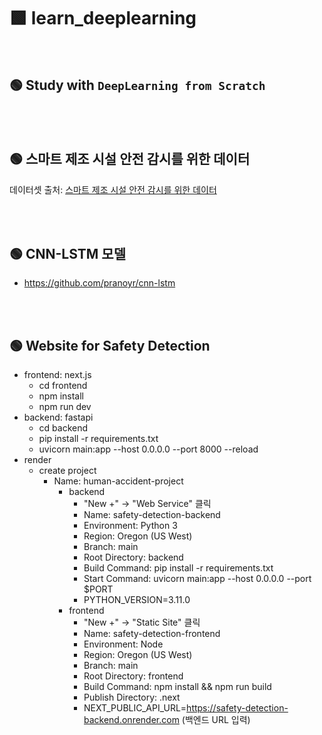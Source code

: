 # 🟩 learn_deeplearning  

<br>

## 🟢 Study with **`DeepLearning from Scratch`**  


<br><br>

## 🟢 스마트 제조 시설 안전 감시를 위한 데이터  
데이터셋 출처: [스마트 제조 시설 안전 감시를 위한 데이터](https://www.aihub.or.kr/aihubdata/data/view.do?pageIndex=1&currMenu=115&topMenu=100&srchOptnCnd=OPTNCND001&searchKeyword=%EC%8A%A4%EB%A7%88%ED%8A%B8%EC%A0%9C%EC%A1%B0&srchDetailCnd=DETAILCND001&srchOrder=ORDER001&srchPagePer=20&aihubDataSe=data&dataSetSn=71679)  


<br><br>

## 🟢 CNN-LSTM 모델  
- https://github.com/pranoyr/cnn-lstm  




<br><br>

## 🟢 Website for Safety Detection  
- frontend: next.js  
    - cd frontend  
    - npm install  
    - npm run dev  
- backend: fastapi  
    - cd backend  
    - pip install -r requirements.txt  
    - uvicorn main:app --host 0.0.0.0 --port 8000 --reload  
- render  
    - create project  
        - Name: human-accident-project  
            - backend  
                - "New +" → "Web Service" 클릭  
                - Name: safety-detection-backend  
                - Environment: Python 3  
                - Region: Oregon (US West)  
                - Branch: main  
                - Root Directory: backend  
                - Build Command: pip install -r requirements.txt  
                - Start Command: uvicorn main:app --host 0.0.0.0 --port $PORT  
                - PYTHON_VERSION=3.11.0  
            - frontend  
                - "New +" → "Static Site" 클릭  
                - Name: safety-detection-frontend  
                - Environment: Node  
                - Region: Oregon (US West)  
                - Branch: main  
                - Root Directory: frontend  
                - Build Command: npm install && npm run build  
                - Publish Directory: .next  
                - NEXT_PUBLIC_API_URL=https://safety-detection-backend.onrender.com  (백엔드 URL 입력)  